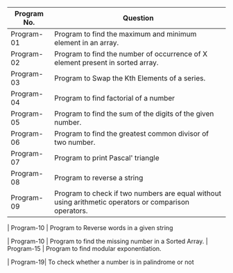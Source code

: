 | Program No.| Question |
| ------- | ------ |
| Program-01 | Program to find the maximum and minimum element in an array.  |
| Program-02 | Program to find the number of occurrence of X element present in sorted array.  |
| Program-03 | Program to Swap the Kth Elements of a series. |
| Program-04 | Program to find factorial of a number |
| Program-05 | Program to find the sum of the digits of the given number. |
| Program-06 | Program to find the greatest common divisor of two number. |
| Program-07 | Program to print Pascal' triangle |
| Program-08 | Program to reverse a string |
| Program-09 | Program to check if two numbers are equal without using arithmetic operators or comparison operators.

| Program-10 | Program to Reverse words in a given string

| Program-10 | Program to find the missing number in  a Sorted Array.
| Program-15 | Program to find modular exponentiation.

| Program-19| To check whether a number is in palindrome or not
